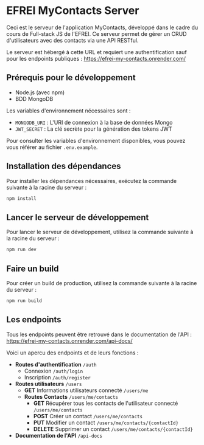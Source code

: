 # EFREI MyContacts Server

Ceci est le serveur de l'application MyContacts, développé dans le cadre du cours de Full-stack JS de l'EFREI. Ce serveur permet de gérer un CRUD d'utilisateurs avec des contacts via une API RESTful.

Le serveur est hébergé à cette URL et requiert une authentification sauf pour les endpoints publiques : https://efrei-my-contacts.onrender.com/

## Prérequis pour le développement
- Node.js (avec npm)
- BDD MongoDB

Les variables d'environnement nécessaires sont :
- `MONGODB_URI` : L'URI de connexion à la base de données Mongo
- `JWT_SECRET` : La clé secrète pour la génération des tokens JWT

Pour consulter les variables d'environnement disponibles, vous pouvez vous référer au fichier `.env.example`.

## Installation des dépendances
Pour installer les dépendances nécessaires, exécutez la commande suivante à la racine du serveur :
```bash
npm install
```

## Lancer le serveur de développement
Pour lancer le serveur de développement, utilisez la commande suivante à la racine du serveur :
```bash
npm run dev
```

## Faire un build
Pour créer un build de production, utilisez la commande suivante à la racine du serveur :
```bash
npm run build
```

## Les endpoints

Tous les endpoints peuvent être retrouvé dans le documentation de l'API : https://efrei-my-contacts.onrender.com/api-docs/

Voici un apercu des endpoints et de leurs fonctions : 

- **Routes d'authentification** `/auth`
  - Connexion `/auth/login`
  - Inscription `/auth/register`
- **Routes utilisateurs** `/users`
  - **GET** Informations utilisateurs connecté `/users/me`
  - **Routes Contacts** `/users/me/contacts`
    - **GET** Récupérer tous les contacts de l'utilisateur connecté `/users/me/contacts`
    - **POST** Créer un contact `/users/me/contacts`
    - **PUT** Modifier un contact `/users/me/contacts/{contactId}`
    - **DELETE** Supprimer un contact `/users/me/contacts/{contactId}`
- **Documentation de l'API** `/api-docs`